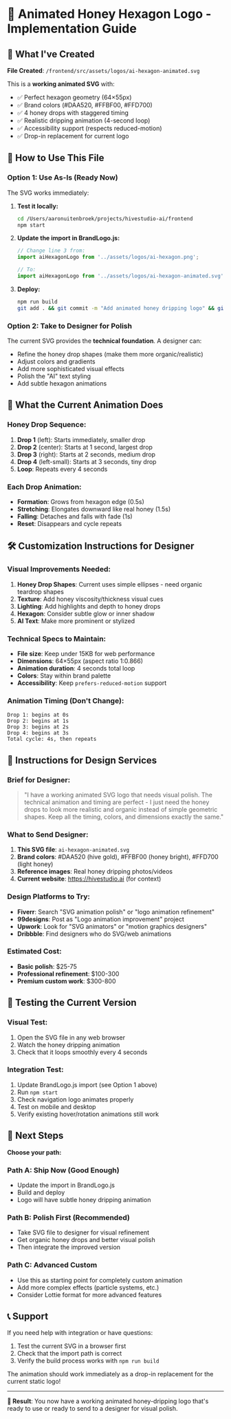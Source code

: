 # 🍯 Animated Honey Hexagon Logo - Implementation Guide

## 📁 What I've Created

**File Created**: `/frontend/src/assets/logos/ai-hexagon-animated.svg`

This is a **working animated SVG** with:
- ✅ Perfect hexagon geometry (64×55px)
- ✅ Brand colors (#DAA520, #FFBF00, #FFD700)
- ✅ 4 honey drops with staggered timing
- ✅ Realistic dripping animation (4-second loop)
- ✅ Accessibility support (respects reduced-motion)
- ✅ Drop-in replacement for current logo

## 🔧 How to Use This File

### **Option 1: Use As-Is (Ready Now)**
The SVG works immediately:

1. **Test it locally:**
   ```bash
   cd /Users/aaronuitenbroek/projects/hivestudio-ai/frontend
   npm start
   ```

2. **Update the import in BrandLogo.js:**
   ```javascript
   // Change line 3 from:
   import aiHexagonLogo from '../assets/logos/ai-hexagon.png';
   
   // To:
   import aiHexagonLogo from '../assets/logos/ai-hexagon-animated.svg';
   ```

3. **Deploy:**
   ```bash
   npm run build
   git add . && git commit -m "Add animated honey dripping logo" && git push origin main
   ```

### **Option 2: Take to Designer for Polish**
The current SVG provides the **technical foundation**. A designer can:

- Refine the honey drop shapes (make them more organic/realistic)
- Adjust colors and gradients
- Add more sophisticated visual effects
- Polish the "AI" text styling
- Add subtle hexagon animations

## 🎨 What the Current Animation Does

### **Honey Drop Sequence:**
1. **Drop 1** (left): Starts immediately, smaller drop
2. **Drop 2** (center): Starts at 1 second, largest drop  
3. **Drop 3** (right): Starts at 2 seconds, medium drop
4. **Drop 4** (left-small): Starts at 3 seconds, tiny drop
5. **Loop**: Repeats every 4 seconds

### **Each Drop Animation:**
- **Formation**: Grows from hexagon edge (0.5s)
- **Stretching**: Elongates downward like real honey (1.5s)
- **Falling**: Detaches and falls with fade (1s)  
- **Reset**: Disappears and cycle repeats

## 🛠️ Customization Instructions for Designer

### **Visual Improvements Needed:**
1. **Honey Drop Shapes**: Current uses simple ellipses - need organic teardrop shapes
2. **Texture**: Add honey viscosity/thickness visual cues
3. **Lighting**: Add highlights and depth to honey drops
4. **Hexagon**: Consider subtle glow or inner shadow
5. **AI Text**: Make more prominent or stylized

### **Technical Specs to Maintain:**
- **File size**: Keep under 15KB for web performance
- **Dimensions**: 64×55px (aspect ratio 1:0.866)
- **Animation duration**: 4 seconds total loop
- **Colors**: Stay within brand palette
- **Accessibility**: Keep `prefers-reduced-motion` support

### **Animation Timing (Don't Change):**
```
Drop 1: begins at 0s
Drop 2: begins at 1s  
Drop 3: begins at 2s
Drop 4: begins at 3s
Total cycle: 4s, then repeats
```

## 🎯 Instructions for Design Services

### **Brief for Designer:**
> "I have a working animated SVG logo that needs visual polish. The technical animation and timing are perfect - I just need the honey drops to look more realistic and organic instead of simple geometric shapes. Keep all the timing, colors, and dimensions exactly the same."

### **What to Send Designer:**
1. **This SVG file**: `ai-hexagon-animated.svg`
2. **Brand colors**: #DAA520 (hive gold), #FFBF00 (honey bright), #FFD700 (light honey)
3. **Reference images**: Real honey dripping photos/videos
4. **Current website**: https://hivestudio.ai (for context)

### **Design Platforms to Try:**
- **Fiverr**: Search "SVG animation polish" or "logo animation refinement"
- **99designs**: Post as "Logo animation improvement" project
- **Upwork**: Look for "SVG animators" or "motion graphics designers"
- **Dribbble**: Find designers who do SVG/web animations

### **Estimated Cost:**
- **Basic polish**: $25-75
- **Professional refinement**: $100-300  
- **Premium custom work**: $300-800

## 🧪 Testing the Current Version

### **Visual Test:**
1. Open the SVG file in any web browser
2. Watch the honey dripping animation
3. Check that it loops smoothly every 4 seconds

### **Integration Test:**
1. Update BrandLogo.js import (see Option 1 above)
2. Run `npm start` 
3. Check navigation logo animates properly
4. Test on mobile and desktop
5. Verify existing hover/rotation animations still work

## 🚀 Next Steps

**Choose your path:**

### **Path A: Ship Now (Good Enough)**
- Update the import in BrandLogo.js
- Build and deploy
- Logo will have subtle honey dripping animation

### **Path B: Polish First (Recommended)**  
- Take SVG file to designer for visual refinement
- Get organic honey drops and better visual polish
- Then integrate the improved version

### **Path C: Advanced Custom**
- Use this as starting point for completely custom animation
- Add more complex effects (particle systems, etc.)
- Consider Lottie format for more advanced features

## 📞 Support

If you need help with integration or have questions:
1. Test the current SVG in a browser first
2. Check that the import path is correct
3. Verify the build process works with `npm run build`

The animation should work immediately as a drop-in replacement for the current static logo!

---

**🎯 Result**: You now have a working animated honey-dripping logo that's ready to use or ready to send to a designer for visual polish.